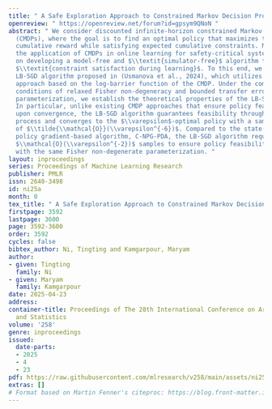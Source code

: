 ```yaml
---
title: " A Safe Exploration Approach to Constrained Markov Decision Processes "
openreview: " https://openreview.net/forum?id=gpsym9QNoN "
abstract: " We consider discounted infinite-horizon constrained Markov decision processes
  (CMDPs), where the goal is to find an optimal policy that maximizes the expected
  cumulative reward while satisfying expected cumulative constraints. Motivated by
  the application of CMDPs in online learning for safety-critical systems, we focus
  on developing a model-free and $\\textit{simulator-free}$ algorithm that ensures
  $\\textit{constraint satisfaction during learning}$. To this end, we employ the
  LB-SGD algorithm proposed in (Usmanova et al., 2024), which utilizes an interior-point
  approach based on the log-barrier function of the CMDP. Under the commonly assumed
  conditions of relaxed Fisher non-degeneracy and bounded transfer error in policy
  parameterization, we establish the theoretical properties of the LB-SGD algorithm.
  In particular, unlike existing CMDP approaches that ensure policy feasibility only
  upon convergence, the LB-SGD algorithm guarantees feasibility throughout the learning
  process and converges to the $\\varepsilon$-optimal policy with a sample complexity
  of $\\tilde{\\mathcal{O}}(\\varepsilon^{-6})$. Compared to the state-of-the-art
  policy gradient-based algorithm, C-NPG-PDA, the LB-SGD algorithm requires an additional
  $\\mathcal{O}(\\varepsilon^{-2})$ samples to ensure policy feasibility during learning
  with the same Fisher non-degenerate parameterization. "
layout: inproceedings
series: Proceedings of Machine Learning Research
publisher: PMLR
issn: 2640-3498
id: ni25a
month: 0
tex_title: " A Safe Exploration Approach to Constrained Markov Decision Processes "
firstpage: 3592
lastpage: 3600
page: 3592-3600
order: 3592
cycles: false
bibtex_author: Ni, Tingting and Kamgarpour, Maryam
author:
- given: Tingting
  family: Ni
- given: Maryam
  family: Kamgarpour
date: 2025-04-23
address:
container-title: Proceedings of The 28th International Conference on Artificial Intelligence
  and Statistics
volume: '258'
genre: inproceedings
issued:
  date-parts:
  - 2025
  - 4
  - 23
pdf: https://raw.githubusercontent.com/mlresearch/v258/main/assets/ni25a/ni25a.pdf
extras: []
# Format based on Martin Fenner's citeproc: https://blog.front-matter.io/posts/citeproc-yaml-for-bibliographies/
---
```

